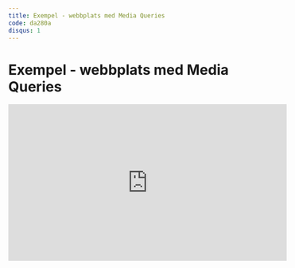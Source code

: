 ```yaml
---
title: Exempel - webbplats med Media Queries
code: da280a
disqus: 1
---
```


# Exempel - webbplats med Media Queries

<div class="video">
    <iframe width="560" height="315" src="https://www.youtube.com/embed/Qq5aVpYqDVE" frameborder="0" allowfullscreen></iframe>
</div>
